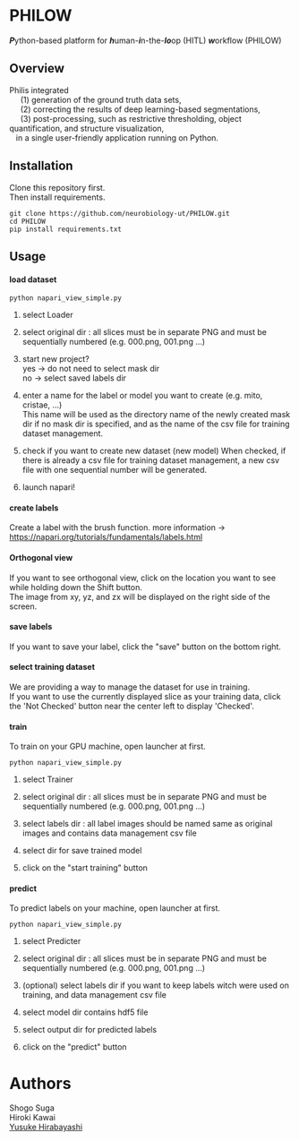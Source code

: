 # PHILOW <br>
***P***ython-based platform for ***h***uman-***i***n-the-***lo***op (HITL)  ***w***orkflow (PHILOW) <br>

## Overview 
Philis integrated <br>
&nbsp;&nbsp;&nbsp;&nbsp; (1) generation of the ground truth data sets, <br>
&nbsp;&nbsp;&nbsp;&nbsp; (2) correcting the results of deep learning-based segmentations, <br>
&nbsp;&nbsp;&nbsp;&nbsp; (3) post-processing, such as restrictive thresholding, object quantification, and structure visualization, <br>
&nbsp;&nbsp;  in a single user-friendly application running on Python.


## Installation
Clone this repository first.   
Then install requirements.
```angular2
git clone https://github.com/neurobiology-ut/PHILOW.git
cd PHILOW
pip install requirements.txt
```


## Usage
#### load dataset
```angular2
python napari_view_simple.py
```
1) select Loader

2) select original dir : all slices must be in separate PNG and must be sequentially numbered (e.g. 000.png, 001.png ...)

3) start new project?    
yes → do not need to select mask dir    
no → select saved labels dir    

4) enter a name for the label or model you want to create (e.g. mito, cristae, ...)   
This name will be used as the directory name of the newly created mask dir if no mask dir is specified, 
and as the name of the csv file for training dataset management.

5) check if you want to create new dataset (new model)
When checked, if there is already a csv file for training dataset management, a new csv file with one sequential number will be generated.

6) launch napari!


#### create labels
Create a label with the brush function.
more information → https://napari.org/tutorials/fundamentals/labels.html

#### Orthogonal view
If you want to see orthogonal view, click on the location you want to see while holding down the Shift button.    
The image from xy, yz, and zx will be displayed on the right side of the screen.

#### save labels
If you want to save your label, click the "save" button on the bottom right.

#### select training dataset
We are providing a way to manage the dataset for use in training.   
If you want to use the currently displayed slice as your training data, click the 'Not Checked' button near the center left to display 'Checked'.

#### train
To train on your GPU machine, open launcher at first.
```angular2
python napari_view_simple.py
```
1) select Trainer   
   
2) select original dir : all slices must be in separate PNG and must be sequentially numbered (e.g. 000.png, 001.png ...)   
   
3) select labels dir : all label images should be named same as original images and contains data management csv file   
   
4) select dir for save trained model   
   
5) click on the "start training" button   
   
#### predict
To predict labels on your machine, open launcher at first.   
```angular2
python napari_view_simple.py
```
1) select Predicter
   
2) select original dir : all slices must be in separate PNG and must be sequentially numbered (e.g. 000.png, 001.png ...)   
   
3) (optional) select labels dir if you want to keep labels witch were used on training, and data management csv file   
   
4) select model dir contains hdf5 file   
   
5) select output dir for predicted labels   
   
6) click on the "predict" button   


# Authors <br>

Shogo Suga <br>
Hiroki Kawai <br>
<a href="http://park.itc.u-tokyo.ac.jp/Hirabayashi/WordPress/">Yusuke Hirabayashi</a> 
